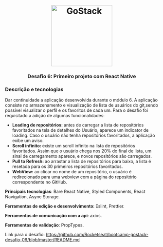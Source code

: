 <h1 align="center">
    <img alt="GoStack" src="https://rocketseat-cdn.s3-sa-east-1.amazonaws.com/bootcamp-header.png" width="200px" />
</h1>

<h3 align="center">
  Desafio 6: Primeiro projeto com React Native
</h3>


### Descrição e tecnologias

Dar continuidade a aplicação desenvolvida durante o módulo 6. A aplicação consiste no armazenamento e visualização de lista de usuários do git,sendo possível visualizar o perfil e os favoritos de cada um.
Para o desafio foi requisitado a adição de algumas funcionalidades:

<ul>
  <li> <strong> Loading de repositórios: </strong>  antes de carregar a lista de repositórios favoritados na tela de detalhes do Usuário, aparece um indicator de loading. Caso o usuário não tenha repositórios favoritados, a aplicação exibe um aviso.</li>
  <li> <strong> Scroll infinito: </strong>  existe um  scroll infinito na lista de repositórios favoritados. Assim que o usuário chega nos 20% do final de lista, um sinal de carregamento aparece, e novos repositórios são carregados.</li>
  <li> <strong> Pull to Refresh: </strong>ao arrastar a lista de repositórios para baixo, a lista é resetada para os 30 primeiros repositórios favoritados. </li>
  <li> <strong> WebView: </strong> ao clicar no nome de um repositório, o usuário é redirecionado para uma webview com a página do repositório correspondente no GitHub. </li>
</ul>

**Principais tecnologias**: Bare React Native, Styled Components, React Navigation, Async Storage.

**Ferramentas de edição e desenvolvimento**:  Eslint, Prettier.

**Ferramentas de comunicação com a api**: axios.

**Ferramentas de validação**: PropTypes.


Link para o desafio: https://github.com/Rocketseat/bootcamp-gostack-desafio-06/blob/master/README.md
